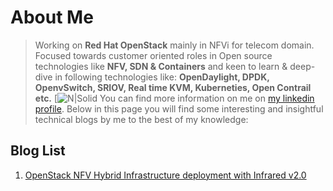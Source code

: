 # About Me
> Working on **Red Hat OpenStack** mainly in NFVi for telecom domain. Focused towards customer oriented roles in Open source technologies like **NFV, SDN & Containers** and keen to learn & deep-dive in following technologies like: **OpenDaylight, DPDK, OpenvSwitch, SRIOV, Real time KVM, Kuberneties, Open Contrail etc.**
[![N|Solid](https://media.licdn.com/dms/image/C5603AQE6ddVJO7_7sA/profile-displayphoto-shrink_200_200/0?e=1553126400&v=beta&t=jhIpEi6YTF9OP53RlUH3GOa8Q_TWCljglN5JPoOFOcc)
You can find more information on me on [my linkedin profile](https://www.linkedin.com/in/pradiptapks/).
Below in this page you will find some interesting and insightful technical blogs by me to the best of my knowledge:

## Blog List
1. [OpenStack NFV Hybrid Infrastructure deployment with Infrared v2.0](https://pradiptapks.home.blog/2019/01/31/openstack-nfvi-hybrid-deployment/)
